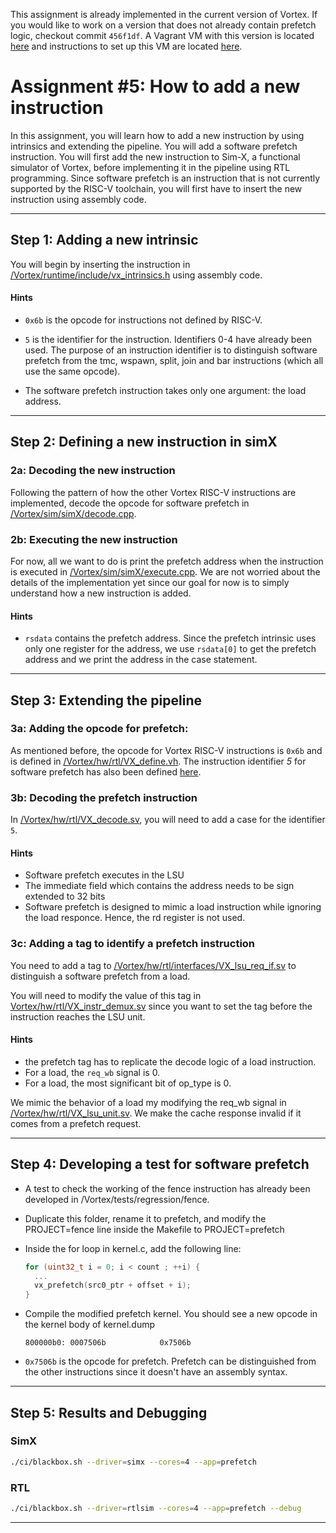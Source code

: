 This assignment is already implemented in the current version of Vortex. If you would like to work on a version that does not already contain prefetch logic, checkout commit `456f1df`. A Vagrant VM with this version is located [here](https://gatech.box.com/s/lsdd65kecxk5v57znzyn66s355l54zvt) and instructions to set up this VM are located [here](https://github.com/vortexgpgpu/vortex_tutorials/blob/a79b5573be1307f7373d6e1fb040a4df0a8671c3/VM_Imgs/VM_README.md).


# Assignment #5: How to add a new instruction 

In this assignment, you will learn how to add a new instruction by using intrinsics and extending the pipeline. You will add a software prefetch instruction. You will first add the new instruction to Sim-X, a functional simulator of Vortex, before implementing it in the pipeline using RTL programming. Since software prefetch is an instruction that is not currently supported by the RISC-V toolchain, you will first have to insert the new instruction using assembly code. 

---

## Step 1: Adding a new intrinsic

You will begin by inserting the instruction in [/Vortex/runtime/include/vx_intrinsics.h](https://github.com/vortexgpgpu/vortex/blob/e2b5799a013b98f067ee8aaeda07ea3c979ef546/runtime/include/vx_intrinsics.h#L86) using assembly code.

#### Hints

- `0x6b` is the opcode for instructions not defined by RISC-V.
  
- `5` is the identifier for the instruction. Identifiers 0-4 have already been used. The purpose of an instruction identifier is to distinguish software prefetch from the tmc, wspawn, split, join and bar instructions (which all use the same opcode).
  
- The software prefetch instruction takes only one argument: the load address. 

---

## Step 2: Defining a new instruction in simX
  
### 2a: Decoding the new instruction

Following the pattern of how the other Vortex RISC-V instructions are implemented, decode the opcode for software prefetch in [/Vortex/sim/simX/decode.cpp](https://github.com/vortexgpgpu/vortex/blob/73d249fc56a003239fecc85783d0c49f3d3113b4/sim/simX/decode.cpp#L184).

### 2b: Executing the new instruction

For now, all we want to do is print the prefetch address when the instruction is executed in [/Vortex/sim/simX/execute.cpp](https://github.com/vortexgpgpu/vortex/blob/73d249fc56a003239fecc85783d0c49f3d3113b4/sim/simX/execute.cpp#L714). We are not worried about the details of the implementation yet since our goal for now is to simply understand how a new instruction is added.
  
#### Hints

- `rsdata` contains the prefetch address. Since the prefetch intrinsic uses only one register for the address, we use `rsdata[0]` to get the prefetch address and we print the address in the case statement.

---

## Step 3: Extending the pipeline

### 3a: Adding the opcode for prefetch:

As mentioned before, the opcode for Vortex RISC-V instructions is `0x6b` and is defined in [/Vortex/hw/rtl/VX_define.vh](https://github.com/vortexgpgpu/vortex/blob/e2b5799a013b98f067ee8aaeda07ea3c979ef546/hw/rtl/VX_define.vh#L67). The instruction identifier *5* for software prefetch has also been defined [here](https://github.com/vortexgpgpu/vortex/blob/e2b5799a013b98f067ee8aaeda07ea3c979ef546/hw/rtl/VX_define.vh#L188).
  

### 3b: Decoding the prefetch instruction

In [/Vortex/hw/rtl/VX_decode.sv](https://github.com/vortexgpgpu/vortex/blob/e2b5799a013b98f067ee8aaeda07ea3c979ef546/hw/rtl/VX_decode.sv#L377), you will need to add a case for the identifier `5`. 

#### Hints

- Software prefetch executes in the LSU
- The immediate field which contains the address needs to be sign extended to 32 bits
- Software prefetch is designed to mimic a load instruction while ignoring the load responce. Hence, the rd register is not used.

### 3c: Adding a tag to identify a prefetch instruction

You need to add a tag to [/Vortex/hw/rtl/interfaces/VX_lsu_req_if.sv](https://github.com/vortexgpgpu/vortex/blob/73d249fc56a003239fecc85783d0c49f3d3113b4/hw/rtl/interfaces/VX_lsu_req_if.sv#L19) to distinguish a software prefetch from a load.

You will need to modify the value of this tag in [Vortex/hw/rtl/VX_instr_demux.sv](https://github.com/vortexgpgpu/vortex/blob/dd12d3f848d25367d3e143d1e7242840a2012156/hw/rtl/VX_instr_demux.sv#L62) since you want to set the tag before the instruction reaches the LSU unit. 

#### Hints

- the prefetch tag has to replicate the decode logic of a load instruction.
- For a load, the `req_wb` signal is 0.
- For a load, the most significant bit of op_type is 0.

We mimic the behavior of a load my modifying the req_wb signal in [/Vortex/hw/rtl/VX_lsu_unit.sv](https://github.com/vortexgpgpu/vortex/blob/73d249fc56a003239fecc85783d0c49f3d3113b4/hw/rtl/VX_lsu_unit.sv#L89). We make the cache response invalid if it comes from a prefetch request.

---

## Step 4: Developing a test for software prefetch

- A test to check the working of the fence instruction has already been developed in /Vortex/tests/regression/fence.

- Duplicate this folder, rename it to prefetch, and modify the PROJECT=fence line inside the Makefile to PROJECT=prefetch
  
- Inside the for loop in kernel.c, add the following line:
  
  ``` c
  for (uint32_t i = 0; i < count ; ++i) {
    ...
    vx_prefetch(src0_ptr + offset + i); 
  }
  ```

- Compile the modified prefetch kernel. You should see a new opcode in the kernel body of kernel.dump

  ```
  800000b0:	0007506b          	0x7506b
  ```

- `0x7506b` is the opcode for prefetch. Prefetch can be distinguished from the other instructions since it doesn't have an assembly syntax.

---

## Step 5: Results and Debugging

### SimX

``` bash
./ci/blackbox.sh --driver=simx --cores=4 --app=prefetch
```

### RTL

``` bash
./ci/blackbox.sh --driver=rtlsim --cores=4 --app=prefetch --debug
```   
---
